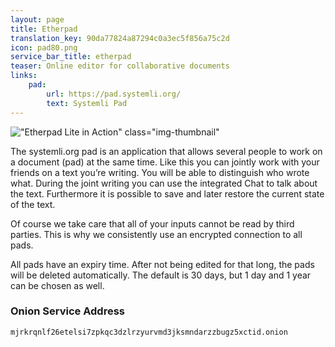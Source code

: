 ```yaml
---
layout: page
title: Etherpad
translation_key: 90da77824a87294c0a3ec5f856a75c2d
icon: pad80.png
service_bar_title: etherpad
teaser: Online editor for collaborative documents
links:
    pad:
        url: https://pad.systemli.org/
        text: Systemli Pad
---
```

!["Etherpad Lite in Action" class="img-thumbnail"](/assets/img/etherpad-lite-in-action.gif)

The systemli.org pad is an application that allows several people to work on a document (pad) at the same time. Like this you can jointly work with your friends on a text you’re writing. You will be able to distinguish who wrote what. During the joint writing you can use the integrated Chat to talk about the text. Furthermore it is possible to save and later restore the current state of the text.

Of course we take care that all of your inputs cannot be read by third parties. This is why we consistently use an encrypted connection to all pads.

All pads have an expiry time. After not being edited for that long, the pads will be deleted automatically. The default is 30 days, but 1 day and 1 year can be chosen as well.

### Onion Service Address

```
mjrkrqnlf26etelsi7zpkqc3dzlrzyurvmd3jksmndarzzbugz5xctid.onion
```
